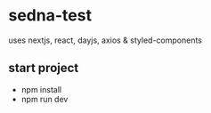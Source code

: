 # sedna-test

uses nextjs, react, dayjs, axios & styled-components

## start project

- npm install 
- npm run dev

